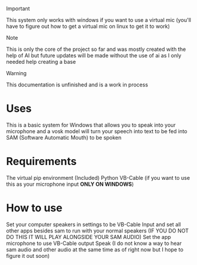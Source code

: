 > [!IMPORTANT]
> This system only works with windows if you want to use a virtual mic (you'll have to figure out how to get a virtual mic on linux to get it to work)

> [!NOTE]
> This is only the core of the project so far and was mostly created with the help of AI but future updates will be made without the use of ai as I only needed help creating a base

> [!WARNING]
> This documentation is unfinished and is a work in process

# Uses
This is a basic system for Windows that allows you to speak into your microphone and a vosk model will turn your speech into text to be fed into SAM (Software Automatic Mouth) to be spoken

# Requirements
The virtual pip environment (Included)
Python
VB-Cable (if you want to use this as your microphone input **ONLY ON WINDOWS**)

# How to use
Set your computer speakers in settings to be VB-Cable Input and set all other apps besides sam to run with your normal speakers (IF YOU DO NOT DO THIS IT WILL PLAY ALONGSIDE YOUR SAM AUDIO)
Set the app microphone to use VB-Cable output
Speak (I do not know a way to hear sam audio and other audio at the same time as of right now but I hope to figure it out soon)
